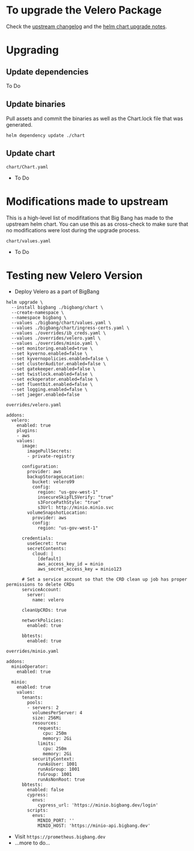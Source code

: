 # To upgrade the Velero Package

Check the [upstream changelog](url_needed) and the [helm chart upgrade notes](url_needed).

# Upgrading

## Update dependencies  
  
To Do

## Update binaries

Pull assets and commit the binaries as well as the Chart.lock file that was generated.
```
helm dependency update ./chart
``` 

## Update chart

```chart/Chart.yaml```
- To Do

# Modifications made to upstream
This is a high-level list of modifitations that Big Bang has made to the upstream helm chart. You can use this as as cross-check to make sure that no modifications were lost during the upgrade process.

```chart/values.yaml```
- To Do


# Testing new Velero Version

- Deploy Velero as a part of BigBang  
```
helm upgrade \
  --install bigbang ./bigbang/chart \
  --create-namespace \
  --namespace bigbang \
  --values ./bigbang/chart/values.yaml \
  --values ./bigbang/chart/ingress-certs.yaml \
  --values ./overrides/ib_creds.yaml \
  --values ./overrides/velero.yaml \
  --values ./overrides/minio.yaml \
  --set monitoring.enabled=true \
  --set kyverno.enabled=false \
  --set kyvernopolicies.enabled=false \
  --set clusterAuditor.enabled=false \
  --set gatekeeper.enabled=false \
  --set twistlock.enabled=false \
  --set eckoperator.enabled=false \
  --set fluentbit.enabled=false \
  --set logging.enabled=false \
  --set jaeger.enabled=false
```
`overrides/velero.yaml`
```
addons:
  velero:
    enabled: true
    plugins:
    - aws
    values:
      image:
        imagePullSecrets:
        - private-registry

      configuration:
        provider: aws
        backupStorageLocation:
          bucket: velero99
          config:
            region: "us-gov-west-1"
            insecureSkipTLSVerify: "true"
            s3ForcePathStyle: "true"
            s3Url: http://minio.minio.svc
        volumeSnapshotLocation:
          provider: aws
          config:
            region: "us-gov-west-1"

      credentials:
        useSecret: true
        secretContents:
          cloud: |
            [default]
            aws_access_key_id = minio
            aws_secret_access_key = minio123

      # Set a service account so that the CRD clean up job has proper permissions to delete CRDs
      serviceAccount:
        server:
          name: velero

      cleanUpCRDs: true

      networkPolicies:
        enabled: true

      bbtests:
        enabled: true
```
`overrides/minio.yaml`
```
addons:
  minioOperator:
    enabled: true

  minio:
    enabled: true
    values:
      tenants:
        pools:
        - servers: 2
          volumesPerServer: 4
          size: 256Mi
          resources:
            requests:
              cpu: 250m
              memory: 2Gi
            limits:
              cpu: 250m
              memory: 2Gi
          securityContext:
            runAsUser: 1001
            runAsGroup: 1001
            fsGroup: 1001
            runAsNonRoot: true
      bbtests:
        enabled: false
        cypress:
          envs:
            cypress_url: 'https://minio.bigbang.dev/login'
        scripts:
          envs:
            MINIO_PORT: ''
            MINIO_HOST: 'https://minio-api.bigbang.dev'
```

- Visit `https://prometheus.bigbang.dev`
- ...more to do...

